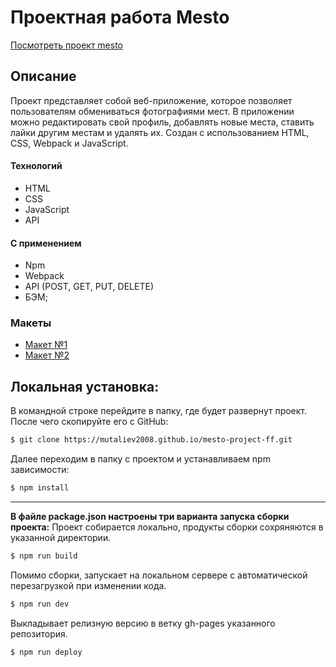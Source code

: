# Проектная работа Mesto  
[Посмотреть проект mesto](https://mutaliev2008.github.io/mesto-project-ff/)    

## Описание  
Проект представляет собой веб-приложение, которое позволяет пользователям обмениваться фотографиями мест.
В приложении можно редактировать свой профиль, добавлять новые места, ставить лайки другим местам и удалять их.
Создан с использованием HTML, CSS, Webpack и JavaScript.

#### Технологий

- HTML
- CSS
- JavaScript
- API

#### С применением

- Npm
- Webpack
- API (POST, GET, PUT, DELETE)
- БЭМ;

### Макеты

- [Макет №1](https://www.figma.com/design/kRVLKwYG3d1HGLvh7JFWRT/JavaScript.-Sprint-6?node-id=0-1&t=F0XdagbJR9fA6sAc-0)
- [Макет №2](https://www.figma.com/design/PSdQFRHoxXJFs2FH8IXViF/JavaScript.-Sprint-9?node-id=0-1&t=auP8v3PBSwR3p0wM-0)

## Локальная установка:

В командной строке перейдите в папку, где будет развернут проект. После чего скопируйте его с GitHub:

```sh
$ git clone https://mutaliev2008.github.io/mesto-project-ff.git
```

Далее переходим в папку с проектом и устанавливаем npm зависимости:

```sh
$ npm install
```

---

**В файле package.json настроены три варианта запуска сборки проекта:**
Проект собирается локально, продукты сборки сохряняются в указанной директории.

```sh
$ npm run build
```

Помимо сборки, запускает на локальном сервере с автоматической перезагрузкой при изменении кода.

```sh
$ npm run dev
```

Выкладывает релизную версию в ветку gh-pages указанного репозитория.

```sh
$ npm run deploy
```
